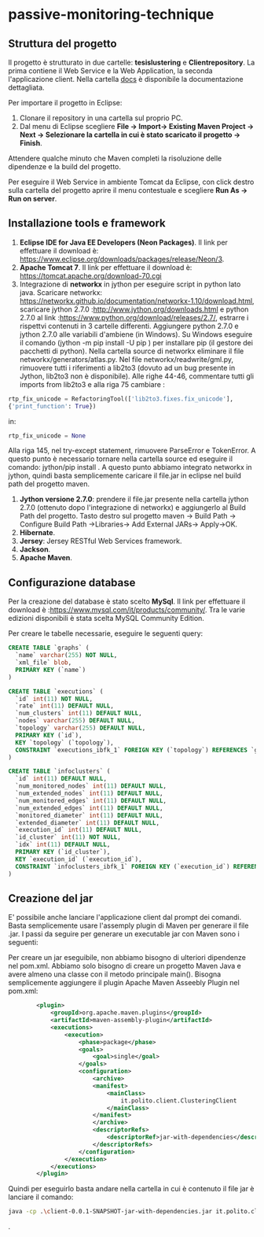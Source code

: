 # passive-monitoring-technique

## Struttura del progetto

Il progetto è strutturato in due cartelle: **tesislustering** e **Clientrepository**. La prima contiene il Web Service e la Web Application, la seconda l'applicazione client.
Nella cartella [docs](https://github.com/netgroup-polito/passive-monitoring-technique/tree/master/docs) è disponibile la documentazione dettagliata.

Per importare il progetto in Eclipse:

1. Clonare il repository in una cartella sul proprio PC.
1. Dal menu di Eclipse  scegliere **File -> Import-> Existing Maven Project -> Next -> Selezionare la cartella in cui è stato scaricato il progetto -> Finish**.

Attendere qualche minuto che Maven completi la risoluzione delle dipendenze e la build del progetto.

Per eseguire il Web Service in ambiente Tomcat da Eclipse, con click destro sulla cartella del progetto aprire il menu contestuale e scegliere **Run As -> Run on server**.

## Installazione tools e framework

1. **Eclipse IDE for Java EE Developers (Neon Packages)**. Il link per effettuare il download è: https://www.eclipse.org/downloads/packages/release/Neon/3.
1. **Apache Tomcat 7**. Il link per effettuare il download è: https://tomcat.apache.org/download-70.cgi
1. Integrazione di **networkx** in jython per eseguire script in python lato java. Scaricare
networkx: https://networkx.github.io/documentation/networkx-1.10/download.html,
scaricare jython 2.7.0 :http://www.jython.org/downloads.html e python 2.7.0 al
link :https://www.python.org/download/releases/2.7/, estrarre i rispettvi contenuti in
3 cartelle differenti. Aggiungere python 2.7.0 e jython 2.7.0 alle variabili d'ambiene (in
Windows). Su Windows eseguire il comando (jython -m pip install -U pip ) per installare
pip (il gestore dei pacchetti di python). Nella cartella source di networkx eliminare il file
networkx/generators/atlas.py. Nel file networkx/readwrite/gml.py, rimuovere tutti i
riferimenti a lib2to3 (dovuto ad un bug presente in Jython, lib2to3 non è disponibile).
Alle righe 44-46, commentare tutti gli imports from lib2to3 e alla riga 75 cambiare :

~~~python
rtp_fix_unicode = RefactoringTool(['lib2to3.fixes.fix_unicode'],
{'print_function': True})
~~~

in:

~~~python
rtp_fix_unicode = None
~~~

Alla riga 145, nel try-except statement, rimuovere ParseError e TokenError. A questo
punto è necessario tornare nella cartella source ed eseguire il comando: jython/pip
install . A questo punto abbiamo integrato networkx in jython, quindi basta
semplicemente caricare il file.jar in eclipse nel build path del progetto maven.
1. **Jython versione 2.7.0**: prendere il file.jar presente nella cartella jython 2.7.0 (ottenuto dopo l'integrazione di networkx) e
aggiungerlo al Build Path del progetto. Tasto destro sul progetto maven -> Build Path ->
Configure Build Path ->Libraries-> Add External JARs-> Apply->OK.
1. **Hibernate**.
1. **Jersey**: Jersey RESTful Web Services framework.
1. **Jackson**.
1. **Apache Maven**.

## Configurazione database
Per la creazione del database è stato scelto **MySql**. Il link per effettuare il download
è :https://www.mysql.com/it/products/community/. Tra le varie edizioni disponibili è stata scelta
MySQL Community Edition.

Per creare le tabelle necessarie, eseguire le seguenti query:

~~~sql
CREATE TABLE `graphs` (
  `name` varchar(255) NOT NULL,
  `xml_file` blob,
  PRIMARY KEY (`name`)
)
~~~


~~~sql
CREATE TABLE `executions` (
  `id` int(11) NOT NULL,
  `rate` int(11) DEFAULT NULL,
  `num_clusters` int(11) DEFAULT NULL,
  `nodes` varchar(255) DEFAULT NULL,
  `topology` varchar(255) DEFAULT NULL,
  PRIMARY KEY (`id`),
  KEY `topology` (`topology`),
  CONSTRAINT `executions_ibfk_1` FOREIGN KEY (`topology`) REFERENCES `graphs` (`name`)
)
~~~


~~~sql
CREATE TABLE `infoclusters` (
  `id` int(11) DEFAULT NULL,
  `num_monitored_nodes` int(11) DEFAULT NULL,
  `num_extended_nodes` int(11) DEFAULT NULL,
  `num_monitored_edges` int(11) DEFAULT NULL,
  `num_extended_edges` int(11) DEFAULT NULL,
  `monitored_diameter` int(11) DEFAULT NULL,
  `extended_diameter` int(11) DEFAULT NULL,
  `execution_id` int(11) DEFAULT NULL,
  `id_cluster` int(11) NOT NULL,
  `idx` int(11) DEFAULT NULL,
  PRIMARY KEY (`id_cluster`),
  KEY `execution_id` (`execution_id`),
  CONSTRAINT `infoclusters_ibfk_1` FOREIGN KEY (`execution_id`) REFERENCES `executions` (`id`)
)
~~~

## Creazione del jar

E' possibile anche lanciare l'applicazione client dal prompt dei comandi. Basta semplicemente usare l'assemply plugin di Maven per generare il file .jar.
I passi da seguire per generare un executable jar con Maven sono i seguenti:

Per creare un jar eseguibile, non abbiamo bisogno di ulteriori dipendenze nel pom.xml. Abbiamo
solo bisogno di creare un progetto Maven Java e avere almeno una classe con il metodo
principale main(). Bisogna semplicemente aggiungere il plugin Apache Maven Asseebly Plugin nel pom.xml:

~~~xml
        <plugin>
		    <groupId>org.apache.maven.plugins</groupId>
		    <artifactId>maven-assembly-plugin</artifactId>
		    <executions>
		        <execution>
		            <phase>package</phase>
		            <goals>
		                <goal>single</goal>
		            </goals>
		            <configuration>
		                <archive>
		                <manifest>
		                    <mainClass>
		                        it.polito.client.ClusteringClient
		                    </mainClass>
		                </manifest>
		                </archive>
		                <descriptorRefs>
		                    <descriptorRef>jar-with-dependencies</descriptorRef>
		                </descriptorRefs>
		            </configuration>
		        </execution>
		    </executions>
		</plugin>
~~~

Quindi per eseguirlo basta andare nella cartella in cui è contenuto il file jar è lanciare il comando:

~~~bash
java -cp .\client-0.0.1-SNAPSHOT-jar-with-dependencies.jar it.polito.client.ClusteringClient
~~~


.


